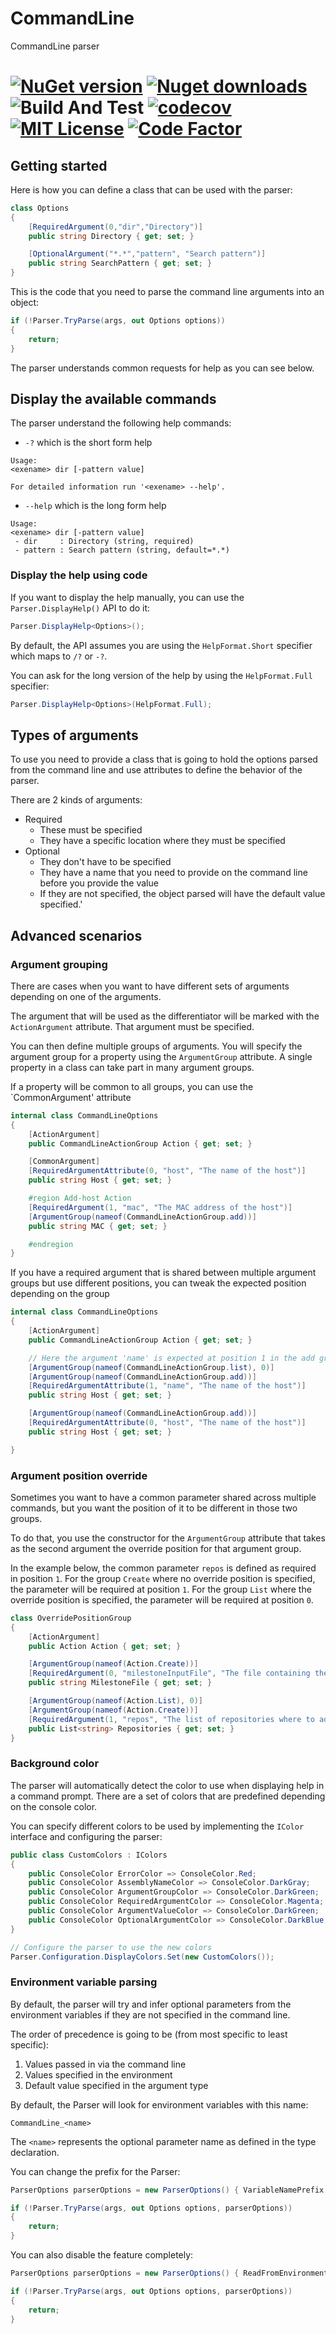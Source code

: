 # CommandLine
CommandLine parser 

[![NuGet version](https://img.shields.io/nuget/v/commandline.net.svg?style=flat)](https://www.nuget.org/packages/CommandLine.Net/)
[![Nuget downloads](https://img.shields.io/nuget/dt/commandline.net.svg?style=flat)](https://www.nuget.org/packages/CommandLine.Net/)
![Build And Test](https://github.com/AlexGhiondea/CommandLine/workflows/Build%20And%20Test/badge.svg)
[![codecov](https://codecov.io/gh/AlexGhiondea/CommandLine/branch/master/graph/badge.svg)](https://codecov.io/gh/AlexGhiondea/CommandLine)
[![MIT License](https://img.shields.io/github/license/AlexGhiondea/CommandLine.svg)](https://github.com/AlexGhiondea/CommandLine/blob/master/LICENSE)
[![Code Factor](https://www.codefactor.io/repository/github/alexghiondea/commandline/badge)](https://www.codefactor.io/repository/github/alexghiondea/commandline)
========

## Getting started

Here is how you can define a class that can be used with the parser:

```csharp
class Options
{
    [RequiredArgument(0,"dir","Directory")]
    public string Directory { get; set; }

    [OptionalArgument("*.*","pattern", "Search pattern")]
    public string SearchPattern { get; set; }
}
```

This is the code that you need to parse the command line arguments into an object:

```csharp
if (!Parser.TryParse(args, out Options options))
{
    return;
}
```

The parser understands common requests for help as you can see below.

## Display the available commands

The parser understand the following help commands:
 - `-?` which is the short form help
 
 ```
Usage:
 <exename> dir [-pattern value]

For detailed information run '<exename> --help'.
 ```
 
 - `--help` which is the long form help
 
 ```
Usage:
 <exename> dir [-pattern value]
  - dir     : Directory (string, required)
  - pattern : Search pattern (string, default=*.*)
 ```
### Display the help using code

If you want to display the help manually, you can use the `Parser.DisplayHelp()` API to do it:
```csharp
Parser.DisplayHelp<Options>();
```

By default, the API assumes you are using the `HelpFormat.Short` specifier which maps to `/?` or `-?`.

You can ask for the long version of the help by using the `HelpFormat.Full` specifier:

```csharp
Parser.DisplayHelp<Options>(HelpFormat.Full);
```

## Types of arguments 

To use you need to provide a class that is going to hold the options parsed from the command line and use attributes to define the behavior of the parser.

There are 2 kinds of arguments:
 - Required
   - These must be specified
   - They have a specific location where they must be specified
 - Optional
   - They don't have to be specified
   - They have a name that you need to provide on the command line before you provide the value
   - If they are not specified, the object parsed will have the default value specified.'

## Advanced scenarios

### Argument grouping
There are cases when you want to have different sets of arguments depending on one of the arguments.

The argument that will be used as the differentiator will be marked with the `ActionArgument` attribute. That argument must be specified.

You can then define multiple groups of arguments. 
You will specify the argument group for a property using the `ArgumentGroup` attribute. 
A single property in a class can take part in many argument groups.

If a property will be common to all groups, you can use the `CommonArgument' attribute

```csharp
internal class CommandLineOptions
{
    [ActionArgument]
    public CommandLineActionGroup Action { get; set; }

    [CommonArgument]
    [RequiredArgumentAttribute(0, "host", "The name of the host")]
    public string Host { get; set; }

    #region Add-host Action
    [RequiredArgument(1, "mac", "The MAC address of the host")]
    [ArgumentGroup(nameof(CommandLineActionGroup.add))]
    public string MAC { get; set; }

    #endregion
}
```

If you have a required argument that is shared between multiple argument groups but use different positions, you can tweak the expected position depending on the group

```csharp
internal class CommandLineOptions
{
    [ActionArgument]
    public CommandLineActionGroup Action { get; set; }

    // Here the argument 'name' is expected at position 1 in the add group and position 0 in the list group
    [ArgumentGroup(nameof(CommandLineActionGroup.list), 0)]
    [ArgumentGroup(nameof(CommandLineActionGroup.add))]
    [RequiredArgumentAttribute(1, "name", "The name of the host")]
    public string Host { get; set; }

    [ArgumentGroup(nameof(CommandLineActionGroup.add))]
    [RequiredArgumentAttribute(0, "host", "The name of the host")]
    public string Host { get; set; }

}
```

### Argument position override

Sometimes you want to have a common parameter shared across multiple commands, but you want the position of it to be different in those two groups.

To do that, you use the constructor for the `ArgumentGroup` attribute that takes as the second argument the override position for that argument group.

In the example below, the common parameter `repos` is defined as required in position `1`.
For the group `Create` where no override position is specified, the parameter will be required at position `1`.
For the group `List` where the override position is specified, the parameter will be required at position `0`.

```csharp
class OverridePositionGroup
{
    [ActionArgument]
    public Action Action { get; set; }

    [ArgumentGroup(nameof(Action.Create))]
    [RequiredArgument(0, "milestoneInputFile", "The file containing the list of milestones to create.")]
    public string MilestoneFile { get; set; }

    [ArgumentGroup(nameof(Action.List), 0)]
    [ArgumentGroup(nameof(Action.Create))]
    [RequiredArgument(1, "repos", "The list of repositories where to add the milestones to. The format is: owner\\repoName.", true)]
    public List<string> Repositories { get; set; }
}
```

### Background color

The parser will automatically detect the color to use when displaying help in a command prompt. There are a set of colors that are predefined depending on the console color.

You can specify different colors to be used by implementing the `IColor` interface and configuring the parser:

```csharp
public class CustomColors : IColors
{
    public ConsoleColor ErrorColor => ConsoleColor.Red;
    public ConsoleColor AssemblyNameColor => ConsoleColor.DarkGray;
    public ConsoleColor ArgumentGroupColor => ConsoleColor.DarkGreen;
    public ConsoleColor RequiredArgumentColor => ConsoleColor.Magenta;
    public ConsoleColor ArgumentValueColor => ConsoleColor.DarkGreen;
    public ConsoleColor OptionalArgumentColor => ConsoleColor.DarkBlue;
}

// Configure the parser to use the new colors
Parser.Configuration.DisplayColors.Set(new CustomColors());
```

### Environment variable parsing

By default, the parser will try and infer optional parameters from the environment variables if they are not specified in the command line.

The order of precedence is going to be (from most specific to least specific):
1. Values passed in via the command line
2. Values specified in the environment
3. Default value specified in the argument type

By default, the Parser will look for environment variables with this name:

```
CommandLine_<name>
```

The `<name>` represents the optional parameter name as defined in the type declaration.

You can change the prefix for the Parser:
```csharp
ParserOptions parserOptions = new ParserOptions() { VariableNamePrefix = "myPrefix" };

if (!Parser.TryParse(args, out Options options, parserOptions))
{
    return;
}
```

You can also disable the feature completely:
```csharp
ParserOptions parserOptions = new ParserOptions() { ReadFromEnvironment = false };

if (!Parser.TryParse(args, out Options options, parserOptions))
{
    return;
}
```

